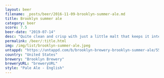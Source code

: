 ```yaml
---
layout: beer
filename: _posts/beer/2016-11-09-brooklyn-summer-ale.md
title: Brooklyn summer ale
category: beer
score: 7.5
beer-date: "2019-07-14"
desc: "Quite clean and crisp with just a little malt that keeps it interesting"
permalink: /beer/:title.html
img: /img/list/brooklyn-summer-ale.jpeg
untappd: "https://untappd.com/b/brooklyn-brewery-brooklyn-summer-ale/5571"
country: "United States"
brewery: "Brooklyn Brewery"
breweryURL: "breweryURL"
style: "Pale Ale - English"
---
```

